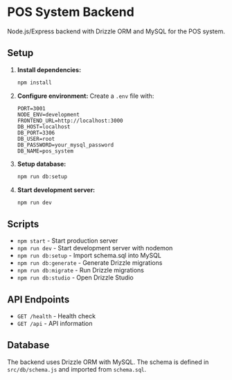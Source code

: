 # POS System Backend

Node.js/Express backend with Drizzle ORM and MySQL for the POS system.

## Setup

1. **Install dependencies:**
   ```bash
   npm install
   ```

2. **Configure environment:**
   Create a `.env` file with:
   ```env
   PORT=3001
   NODE_ENV=development
   FRONTEND_URL=http://localhost:3000
   DB_HOST=localhost
   DB_PORT=3306
   DB_USER=root
   DB_PASSWORD=your_mysql_password
   DB_NAME=pos_system
   ```

3. **Setup database:**
   ```bash
   npm run db:setup
   ```

4. **Start development server:**
   ```bash
   npm run dev
   ```

## Scripts

- `npm start` - Start production server
- `npm run dev` - Start development server with nodemon
- `npm run db:setup` - Import schema.sql into MySQL
- `npm run db:generate` - Generate Drizzle migrations
- `npm run db:migrate` - Run Drizzle migrations
- `npm run db:studio` - Open Drizzle Studio

## API Endpoints

- `GET /health` - Health check
- `GET /api` - API information

## Database

The backend uses Drizzle ORM with MySQL. The schema is defined in `src/db/schema.js` and imported from `schema.sql`.
